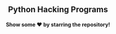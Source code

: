 <div align="center">

## Python Hacking Programs

#### Show some ❤️ by starring the repository!
</div>
